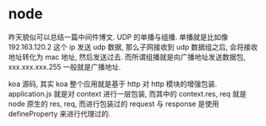  # node

昨天貌似可以总结一篇中间件博文.
UDP 的单播与组播.
单播就是比如像 192.163.120.2 这个 ip 发送 udp 数据, 那么子网接收到 udp 数据组之后, 会将接收地址转化为 mac 地址, 然后发送过去.
而所谓组播就是向广播地址发送数据包, xxx.xxx.xxx.255 一般就是广播地址.

koa 源码, 其实 koa 整个应用就是基于 http 对 http 模块的增强包装. application.js 就是对 context 进行一层包装, 
而其中的 context.res, req 就是 node 原生的 res, req, 而进行包装过的 request 与 response 是使用 defineProperty 来进行代理过的.